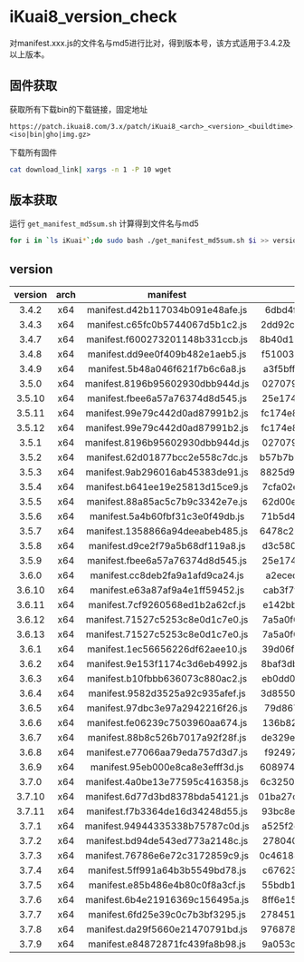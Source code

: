 # iKuai8_version_check

对manifest.xxx.js的文件名与md5进行比对，得到版本号，该方式适用于3.4.2及以上版本。

## 固件获取

获取所有下载bin的下载链接，固定地址 

```TXT
https://patch.ikuai8.com/3.x/patch/iKuai8_<arch>_<version>_<buildtime>.<iso|bin|gho|img.gz>
```

下载所有固件

```BASH
cat download_link| xargs -n 1 -P 10 wget
```

## 版本获取

运行 `get_manifest_md5sum.sh` 计算得到文件名与md5

```BASH
for i in `ls iKuai*`;do sudo bash ./get_manifest_md5sum.sh $i >> version.csv ; done
```

## version

|version|arch|manifest|md5|
|:-:|:-:|:-:|:-:|
3.4.2|x64|manifest.d42b117034b091e48afe.js|6dbd4ffb7814372cab33ba2e9f7caf9e
3.4.3|x64|manifest.c65fc0b5744067d5b1c2.js|2dd92cb8d51cfb79dc970e37bd2b41e0
3.4.7|x64|manifest.f600273201148b331ccb.js|8b40d16e7cb4b67817e978411f73541b
3.4.8|x64|manifest.dd9ee0f409b482e1aeb5.js|f51003154833d68f4060425ebf4c9b0b
3.4.9|x64|manifest.5b48a046f621f7b6c6a8.js|a3f5bff7b9bd742458ca4c839e7ab557
3.5.0|x64|manifest.8196b95602930dbb944d.js|027079841fe7fe0bc4fbb81821b41554
3.5.10|x64|manifest.fbee6a57a76374d8d545.js|25e1740115e2ac33fbcf00e46c442c8d
3.5.11|x64|manifest.99e79c442d0ad87991b2.js|fc174e82a68f033b65b6e450d7462d30
3.5.12|x64|manifest.99e79c442d0ad87991b2.js|fc174e82a68f033b65b6e450d7462d30
3.5.1|x64|manifest.8196b95602930dbb944d.js|027079841fe7fe0bc4fbb81821b41554
3.5.2|x64|manifest.62d01877bcc2e558c7dc.js|b57b7b99474c23877f8b32d018a4473c
3.5.3|x64|manifest.9ab296016ab45383de91.js|8825d99a03ed1cbbbbc87a13860bc5c6
3.5.4|x64|manifest.b641ee19e25813d15ce9.js|7cfa02e7c7d9a719f27a7497ebb88618
3.5.5|x64|manifest.88a85ac5c7b9c3342e7e.js|62d00e44c58d7dfdac62d630c63da2f1
3.5.6|x64|manifest.5a4b60fbf31c3e0f49db.js|71b5d47b032c52d858f53edf4d8cd071
3.5.7|x64|manifest.1358866a94deeabeb485.js|6478c24d7abc78749c87a619244eda1d
3.5.8|x64|manifest.d9ce2f79a5b68df119a8.js|d3c580dbd3fce2caa49b711f663b4735
3.5.9|x64|manifest.fbee6a57a76374d8d545.js|25e1740115e2ac33fbcf00e46c442c8d
3.6.0|x64|manifest.cc8deb2fa9a1afd9ca24.js|a2ecec6fcf2f243c99eb96cde3f906cb
3.6.10|x64|manifest.e63a87af9a4e1ff59452.js|cab3f7f41845b708555b25f13f8a78b2
3.6.11|x64|manifest.7cf9260568ed1b2a62cf.js|e142bb66729871bbfe118b5ac661fbbf
3.6.12|x64|manifest.71527c5253c8e0d1c7e0.js|7a5a0f0ce9aab6091755c03fbd74b542
3.6.13|x64|manifest.71527c5253c8e0d1c7e0.js|7a5a0f0ce9aab6091755c03fbd74b542
3.6.1|x64|manifest.1ec56656226df62aee10.js|39d06f441bf9641f081cbb356ced4848
3.6.2|x64|manifest.9e153f1174c3d6eb4992.js|8baf3db7758e3d61da2b00e32ee3c8b3
3.6.3|x64|manifest.b10fbbb636073c880ac2.js|eb0dd0be483e8df3fb4450beb2866e30
3.6.4|x64|manifest.9582d3525a92c935afef.js|3d85500f030d6939d7ab93b527f503c8
3.6.5|x64|manifest.97dbc3e97a2942216f26.js|79d8675aa5c4dc8e6afb7fea5a5199bf
3.6.6|x64|manifest.fe06239c7503960aa674.js|136b82b4a82b99d38a927a5d2fdbecef
3.6.7|x64|manifest.88b8c526b7017a92f28f.js|de329e86cbb1c4181fd7043ee3ad7c20
3.6.8|x64|manifest.e77066aa79eda757d3d7.js|f924977b3faf3f9166c9ecdc24aad349
3.6.9|x64|manifest.95eb000e8ca8e3efff3d.js|608974119a4a7b6311b669344ec0fd33
3.7.0|x64|manifest.4a0be13e77595c416358.js|6c325024873d1be5d2d4c9154d693bcf
3.7.10|x64|manifest.6d77d3bd8378bda54121.js|01ba27c3724ee50d08185802b596b853
3.7.11|x64|manifest.f7b3364de16d34248d55.js|93bc8e128f6f65636c91303ae16c417a
3.7.1|x64|manifest.94944335338b75787c0d.js|a525f2e344a6bac56aab3902964aec4e
3.7.2|x64|manifest.bd94de543ed773a2148c.js|27804026a09e4b9f0dfe185f3c78e5e2
3.7.3|x64|manifest.76786e6e72c3172859c9.js|0c46188531827f302d0ab0d619d2d632
3.7.4|x64|manifest.5ff991a64b3b5549bd78.js|c67623997655006cfe12fb1f75a2d0a9
3.7.5|x64|manifest.e85b486e4b80c0f8a3cf.js|55bdb1900fdab8cf4926c8553d1221ec
3.7.6|x64|manifest.6b4e21916369c156495a.js|8ff6e1586c27b3a17987dd1c5707e8de
3.7.7|x64|manifest.6fd25e39c0c7b3bf3295.js|278451b1bb8ce59dd63db02e1cd3d4f0
3.7.8|x64|manifest.da29f5660e21470791bd.js|97687819d33b3c6ce105c29a566fbdca
3.7.9|x64|manifest.e84872871fc439fa8b98.js|9a053c37437779219219bd00f7d7fe7f

